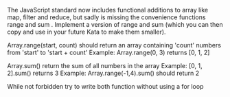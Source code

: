 The JavaScript standard now includes functional additions to array like map, filter and reduce, but sadly is missing the convenience functions range and sum .  Implement a version of range and sum  (which you can then copy and use in your future Kata to make them smaller).

Array.range(start, count) should return an array containing 'count' numbers from 'start' to 'start + count'
Example: Array.range(0, 3) returns [0, 1, 2]

Array.sum() return the sum of all numbers in the array
Example: [0, 1, 2].sum() returns 3
Example: Array.range(-1,4).sum() should return 2

While not forbidden try to write both function without using a for loop